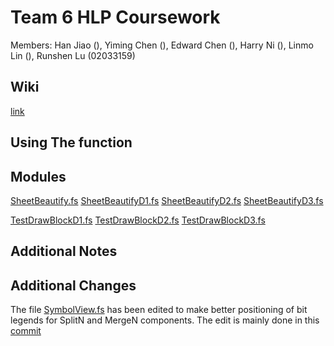 # Team 6 HLP Coursework

Members: Han Jiao (), Yiming Chen (), Edward Chen (), Harry Ni (), Linmo Lin (), Runshen Lu (02033159)

## Wiki
[link](https://github.com/rl3721/IssieProject-2024/wiki)

## Using The function

## Modules
[SheetBeautify.fs](src/Renderer/DrawBlock/SheetBeautify.fs)
[SheetBeautifyD1.fs](src/Renderer/DrawBlock/SheetBeautifyD1.fs)
[SheetBeautifyD2.fs](src/Renderer/DrawBlock/SheetBeautifyD2.fs)
[SheetBeautifyD3.fs](src/Renderer/DrawBlock/SheetBeautifyD3.fs)

[TestDrawBlockD1.fs](src/Renderer/TestDrawBlockD1.fs)
[TestDrawBlockD2.fs](src/Renderer/TestDrawBlockD2.fs)
[TestDrawBlockD3.fs](src/Renderer/TestDrawBlockD3.fs)


## Additional Notes

## Additional Changes
The file [SymbolView.fs](src/Renderer/DrawBlock/SymbolView.fs) has been edited to make better positioning of bit legends for SplitN and MergeN components. The edit is mainly done in this [commit](https://github.com/rl3721/IssieProject-2024/commit/9a1e7c25eaa296fa35bd913d16dc3159f69016e4)
